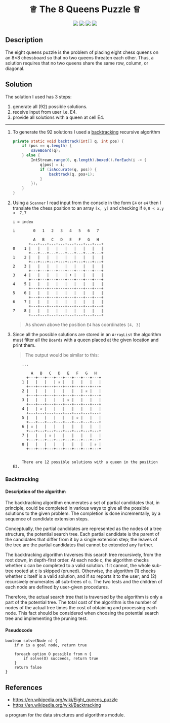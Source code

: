 <h1 align="center"> ♕ The 8 Queens Puzzle ♕ </h1>
<p align="center">
    <a align="center"><img src="https://img.shields.io/packagist/l/doctrine/orm.svg"></a>
    <a align="center" href=""><img src="https://img.shields.io/badge/release%20date-December%2027-orange.svg"></a>
    <a align="center" href=""><img src="https://img.shields.io/badge/version-2.1-red.svg"></a>
    <a align="center" href="http://georgelivas.site"><img src="https://img.shields.io/badge/Visit%20my-Blog-brightgreen.svg"></a>
</p>

## Description

The eight queens puzzle is the problem of placing eight chess queens on an 8×8 chessboard so that no two queens threaten each other. Thus, a solution requires that no two queens share the same row, column, or diagonal. 

## Solution

The solution I used has 3 steps:

1. generate all (92) possible solutions.
2. receive input from user i.e. E4.
3. provide all solutions with a queen at cell E4.

---

1. To generate the 92 solutions I used a [backtracking](#Backtracking) recursive algorithm
    ```java
    private static void backtrack(int[] q, int pos) {
        if (pos == q.length) {
            saveBoard(q);
        } else {
            IntStream.range(0, q.length).boxed().forEach(i -> {
                q[pos] = i;
                if (isAccurate(q, pos)) {
                    backtrack(q, pos+1);
                }
            });
        }
    }
    ```
    
2. Using a ```Scanner``` I read input from the console in the form ```E4``` or ```e4``` then I translate the chess position to an array  ```[x, y]``` and checking if ```0,0 < x,y <  7,7 ```

    ```text
    i = index
    
    i        0   1   2   3   4   5   6   7
    
             A   B   C   D   E   F   G   H
           +---+---+---+---+---+---+---+---+
    0    1 |   |   |   |   |   |   |   |   |
           +---+---+---+---+---+---+---+---+
    1    2 |   |   |   |   |   |   |   |   |
           +---+---+---+---+---+---+---+---+
    2    3 |   |   |   |   |   |   |   |   |
           +---+---+---+---+---+---+---+---+
    3    4 |   |   |   |   | • |   |   |   |
           +---+---+---+---+---+---+---+---+
    4    5 |   |   |   |   |   |   |   |   |
           +---+---+---+---+---+---+---+---+
    5    6 |   |   |   |   |   |   |   |   |
           +---+---+---+---+---+---+---+---+
    6    7 |   |   |   |   |   |   |   |   |
           +---+---+---+---+---+---+---+---+
    7    8 |   |   |   |   |   |   |   |   |
           +---+---+---+---+---+---+---+---+
    ```
    
    > As shown above the position ```E4``` has coordinates ```[4, 3]```

3.  Since all the possible solutions are stored in an ```ArrayList``` the algorithm must filter all the ```Boards``` with a queen placed at the given location and print them.
     > The output would be similar to this:
    
    ```text
        ...
    
            A   B   C   D   E   F   G   H
          +---+---+---+---+---+---+---+---+
        1 |   |   |   | ♕ |   |   |   |   |
          +---+---+---+---+---+---+---+---+
        2 |   |   |   |   |   |   | ♕ |   |
          +---+---+---+---+---+---+---+---+
        3 |   |   |   |   | ♕ |   |   |   |
          +---+---+---+---+---+---+---+---+
        4 |   | ♕ |   |   |   |   |   |   |
          +---+---+---+---+---+---+---+---+
        5 |   |   |   |   |   | ♕ |   |   |
          +---+---+---+---+---+---+---+---+
        6 | ♕ |   |   |   |   |   |   |   |
          +---+---+---+---+---+---+---+---+
        7 |   |   | ♕ |   |   |   |   |   |
          +---+---+---+---+---+---+---+---+
        8 |   |   |   |   |   |   |   | ♕ |
          +---+---+---+---+---+---+---+---+
        
        
        There are 12 possible solutions with a queen in the position E3.
    
    ```

### Backtracking

#### Description of the algorithm

The backtracking algorithm enumerates a set of partial candidates that, in principle, could be completed in various ways to give all the possible solutions to the given problem. The completion is done incrementally, by a sequence of candidate extension steps.

Conceptually, the partial candidates are represented as the nodes of a tree structure, the potential search tree. Each partial candidate is the parent of the candidates that differ from it by a single extension step; the leaves of the tree are the partial candidates that cannot be extended any further.

The backtracking algorithm traverses this search tree recursively, from the root down, in depth-first order. At each node c, the algorithm checks whether c can be completed to a valid solution. If it cannot, the whole sub-tree rooted at c is skipped (pruned). Otherwise, the algorithm (1) checks whether c itself is a valid solution, and if so reports it to the user; and (2) recursively enumerates all sub-trees of c. The two tests and the children of each node are defined by user-given procedures.

Therefore, the actual search tree that is traversed by the algorithm is only a part of the potential tree. The total cost of the algorithm is the number of nodes of the actual tree times the cost of obtaining and processing each node. This fact should be considered when choosing the potential search tree and implementing the pruning test.

#### Pseudocode

```
boolean solve(Node n) {
    if n is a goal node, return true
    
    foreach option O possible from n {
        if solve(O) succeeds, return true
    }
    return false
}
```

## References

*  https://en.wikipedia.org/wiki/Eight_queens_puzzle
*  https://en.wikipedia.org/wiki/Backtracking









a program for the data structures and algorithms module.
